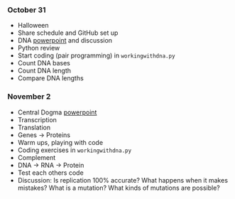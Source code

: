 ### October 31 ###
* Halloween 
* Share schedule and GitHub set up
* DNA [powerpoint](https://docs.google.com/presentation/d/1GYjijjugRVn4KXsKnk5rTI5SB97_mk37rS_K4ZsCKFU/edit#slide=id.p)  and discussion 
* Python review 
* Start coding (pair programming) in ```workingwithdna.py```
 * Count DNA bases
 * Count DNA length
 * Compare DNA lengths
 
### November 2 ###
* Central Dogma [powerpoint](https://docs.google.com/presentation/d/1ILqBaRXmYxErNAywIRV1T1XBb5nFvNTs8YrB5yee128/edit#slide=id.p)
 * Transcription
 * Translation
 * Genes -> Proteins
* Warm ups, playing with code
* Coding exercises in ```workingwithdna.py```
 * Complement 
 * DNA -> RNA -> Protein
 * Test each others code 
* Discussion: Is replication 100% accurate? What happens when it makes mistakes? What is a mutation? What kinds of mutations are possible?

